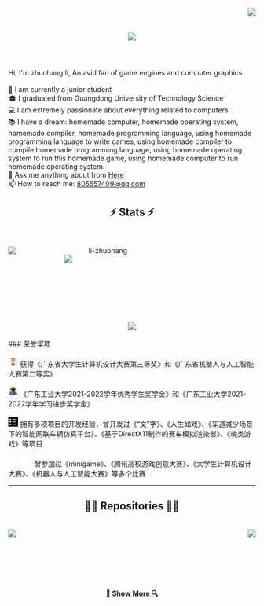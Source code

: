 <img align="right" src="https://visitor-badge.laobi.icu/badge?page_id=yang-shuohao.yang-shuohao">

<h1 align="center">
  <a href="https://git.io/typing-svg">
    <img src="https://readme-typing-svg.herokuapp.com/?lines=Hello,+There!+👋;This+is+zhuohang+li....;Nice+to+meet+you!&center=true&size=30">
  </a>
</h1>

<br>
<p align="left">
  Hi, I'm zhuohang li, An avid fan of game engines and computer graphics
  <br>
  <br>   
  🔬 I am currently a junior student 
  <br>  
  🎓 I graduated from Guangdong University of Technology Science
  <br>
  💻 I am extremely passionate about everything related to computers
  <br>
  📚 I have a dream: homemade computer, homemade operating system, homemade compiler, homemade programming language, using homemade programming language to write games, using homemade compiler to compile homemade programming language, using homemade operating system to run this homemade game, using homemade computer to run homemade operating system.
  <br>
  💬 Ask me anything about from <a href="https://github.com/Li-ZhuoHang/Li-ZhuoHang/pulls" title="Issues">Here</a>
  <br>
  📫 How to reach me: <a href="mailto: 805557409@qq.com">805557409@qq.com</a>
</p>

<h2 align="center">⚡ Stats ⚡</h2>
<br>
<p align=center>
  <div align=center>
    <a href="https://github.com/denvercoder1/github-readme-streak-stats" title="Go to Source">
      <img align="left" width=390 src="https://github-readme-streak-stats.herokuapp.com/?user=li-zhuohang&theme=react&border=61dafb&hide_border=true" alt="li-zhuohang" />
    </a>
    <a href="https://github.com/anuraghazra/github-readme-stats" title="Go to Source">
      <img align="right" width=390 src="https://github-readme-stats.vercel.app/api?username=li-zhuohang&show_icons=true&theme=react&border_color=61dafb&hide_border=true" />
    </a>
  </div>
  <br><br><br><br><br><br><br><br><br>
  <div align=center>
    <a href="https://github.com/anuraghazra/github-readme-stats">
      <img width=325 align="center" src="https://github-readme-stats.vercel.app/api/top-langs/?username=li-zhuohang&hide=c%23,powershell,Mathematica,Ruby,Objective-C,Objective-C%2b%2b,Cuda&title_color=61dafb&text_color=ffffff&icon_color=61dafb&bg_color=20232a&langs_count=8&layout=compact&border_color=61dafb&hide_border=true" />
    </a>
  </div>
  <br>
  ### 荣誉奖项
  <br>
  <br><a href="https://github.com/Li-ZhuoHang/Li-ZhuoHang/blob/master/README.md"><code><img height="20" src="./images/cup.png"></code></a> 获得《广东省大学生计算机设计大赛第三等奖》和《广东省机器人与人工智能大赛第二等奖》<br>
  <br><a href="https://github.com/Li-ZhuoHang/Li-ZhuoHang/blob/master/README.md"><code><img height="20" src="./images/scholarship.png"></code></a> 《广东工业大学2021-2022学年优秀学生奖学金》和《广东工业大学2021-2022学年学习进步奖学金》<br>
  <br><a href="https://github.com/Li-ZhuoHang/Li-ZhuoHang/blob/master/README.md"><code><img height="20" src="./images/Project.png"></code></a> 拥有多项项目的开发经验，曾开发过《“文”字》、《人生如戏》、《车道减少场景下的智能网联车辆仿真平台》、《基于DirectX11制作的赛车模拟渲染器》、《魂类游戏》等项目<br>
  <br><a href="https://github.com/Li-ZhuoHang/Li-ZhuoHang/blob/master/README.md"><code><img height="20" src="./images/game.png"></code></a> 曾参加过《minigame》、《腾讯高校游戏创意大赛》、《大学生计算机设计大赛》、《机器人与人工智能大赛》等多个比赛<br>
</p>

<hr>

<h2 align="center">👨‍💻 Repositories 👨‍💻</h2>
<br>
<div width="100%" align="center">
  <a align="left" href="https://github.com/Li-ZhuoHang/DirectX11-s-Racing-renderer" title="DirectX11-s-Racing-renderer"><img align="left" height="115" src="https://github-readme-stats.vercel.app/api/pin/?username=li-zhuohang&repo=DirectX11-s-Racing-renderer&theme=react&border_color=61dafb&border_radius=10"></a>
  <a align="right" href="https://github.com/yang-shuohao/Renderer" title="Renderer"><img align="right" height="115" src="https://github-readme-stats.vercel.app/api/pin/?username=yang-shuohao&repo=Renderer&theme=react&border_color=61dafb&border_radius=10"></a>
</div>
<br><br><br><br><br><br>
<h4 align="center">
  <a href="https://github.com/Li-ZhuoHang?tab=repositories" title="Show Repositories">🔎 Show More 🔍</a>
</h4>




<!--
**yang-shuohao/yang-shuohao** is a ✨ _special_ ✨ repository because its `README.md` (this file) appears on your GitHub profile.

Here are some ideas to get you started:

- 🔭 I’m currently working on ...
- 🌱 I’m currently learning ...
- 👯 I’m looking to collaborate on ...
- 🤔 I’m looking for help with ...
- 💬 Ask me about ...
- 📫 How to reach me: ...
- 😄 Pronouns: ...
- ⚡ Fun fact: ...


Notes: If you want use this readme, firstly star it please. If you can't align your repositories like this, please change your repository desription to shorter than now. Maybe 4 or 5 word will be good.

![Metrics](https://metrics.lecoq.io/yang-shuohao?template=classic&base.header=0&base.activity=0&base.community=0&base.repositories=0&base.metadata=0&achievements=1&achievements.threshold=C&achievements.secrets=true&achievements.limit=0&config.timezone=Europe%2FIstanbul)

-->

